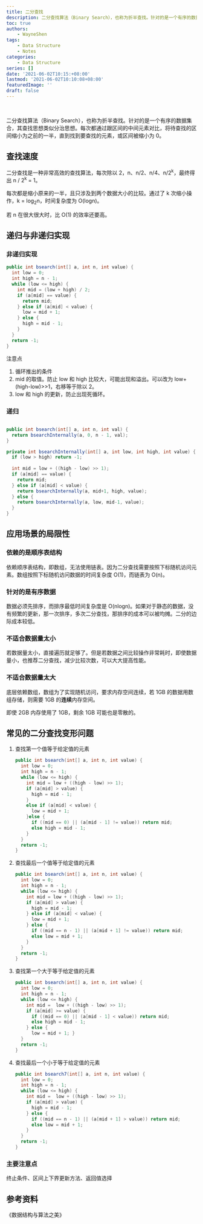 ```yaml
---
title: 二分查找
description: 二分查找算法（Binary Search），也称为折半查找。针对的是一个有序的数据集合，其查找思想类似分治思想。每次都通过跟区间的中间元素对比，将待查找的区间缩小为之前的一半，直到找到要查找的元素，或区间被缩小为 0。
toc: true
authors: 
    - WayneShen
tags: 
    - Data Structure
    - Notes
categories: 
    - Data Structure
series: []
date: '2021-06-02T10:15:+08:00'
lastmod: '2021-06-02T10:10:08+08:00'
featuredImage: ''
draft: false
---
```


</br>

二分查找算法（Binary Search），也称为折半查找。针对的是一个有序的数据集合，其查找思想类似分治思想。每次都通过跟区间的中间元素对比，将待查找的区间缩小为之前的一半，直到找到要查找的元素，或区间被缩小为 0。

<!--more-->

## 查找速度

二分查找是一种非常高效的查找算法，每次除以 2，n、n/2、n/4、n/2<sup>k</sup>，最终得出 n / 2<sup>k</sup> = 1。

每次都是缩小原来的一半，且只涉及到两个数据大小的比较。通过了 k 次缩小操作，k = log<sub>2</sub>n，时间复杂度为 O(logn)。

若 n 在很大很大时，比 O(1) 的效率还要高。

## 递归与非递归实现

### 非递归实现

```java
public int bsearch(int[] a, int n, int value) {
  int low = 0;
  int high = n - 1;
  while (low <= high) {
    int mid = (low + high) / 2;
    if (a[mid] == value) {
      return mid;
    } else if (a[mid] < value) {
      low = mid + 1;
    } else {
      high = mid - 1;
    }
  }
  return -1;
}
```

注意点

1. 循环推出的条件
2. mid 的取值。防止 low 和 high 比较大，可能出现和溢出。可以改为 low+(high-low)>>1，右移等于除以 2。
3. low 和 high 的更新，防止出现死循环。

### 递归

```java

public int bsearch(int[] a, int n, int val) { 
  return bsearchInternally(a, 0, n - 1, val);
}

private int bsearchInternally(int[] a, int low, int high, int value) {
  if (low > high) return -1;
  
  int mid = low + ((high - low) >> 1);
  if (a[mid] == value) {
    return mid;
  } else if (a[mid] < value) {
    return bsearchInternally(a, mid+1, high, value);
  } else {
    return bsearchInternally(a, low, mid-1, value);
  }
}

```

## 应用场景的局限性

### 依赖的是顺序表结构

依赖顺序表结构，即数组，无法使用链表。因为二分查找需要按照下标随机访问元素。数组按照下标随机访问数据的时间复杂度 O(1)，而链表为 O(n)。

### 针对的是有序数据

数据必须先排序，而排序最低时间复杂度是 O(nlogn)。如果对于静态的数据，没有频繁的更新，那一次排序，多次二分查找，那排序的成本可以被均摊。二分的边际成本较低。

### 不适合数据量太小

若数据量太小，直接遍历就足够了。但是若数据之间比较操作非常耗时，即使数据量小，也推荐二分查找，减少比较次数，可以大大提高性能。

### 不适合数据量太大

底层依赖数组，数组为了实现随机访问，要求内存空间连续，若 1GB 的数据用数组存储，则需要 1GB 的**连续**内存空间。

即使 2GB 内存使用了 1GB，剩余 1GB 可能也是零散的。

## 常见的二分查找变形问题

1. 查找第一个值等于给定值的元素

   ```java
   public int bsearch(int[] a, int n, int value) {
     int low = 0;
     int high = n - 1;
     while (low <= high) {
       int mid = low + ((high - low) >> 1);
       if (a[mid] > value) {
         high = mid - 1;
       } 
       else if (a[mid] < value) {
         low = mid + 1;
       }else {
         if ((mid == 0) || (a[mid - 1] != value)) return mid;
         else high = mid - 1;
       }
     }
     return -1;
   }
   ```

2. 查找最后一个值等于给定值的元素

   ```java
   public int bsearch(int[] a, int n, int value) {
     int low = 0;
     int high = n - 1;
     while (low <= high) {
       int mid = low + ((high - low) >> 1);
       if (a[mid] > value) {
         high = mid - 1;
       } else if (a[mid] < value) {
         low = mid + 1;
       } else {
         if ((mid == n - 1) || (a[mid + 1] != value)) return mid;
         else low = mid + 1;
       } 
     }
     return -1;
   }
   ```

3. 查找第一个大于等于给定值的元素

   ```java
   public int bsearch(int[] a, int n, int value) {
     int low = 0;
     int high = n - 1;
     while (low <= high) {
       int mid =  low + ((high - low) >> 1);
       if (a[mid] >= value) {
         if ((mid == 0) || (a[mid - 1] < value)) return mid;
         else high = mid - 1;
       } else {
         low = mid + 1; }
     }
     return -1; 
   }
   ```

4. 查找最后一个小于等于给定值的元素

   ```java
   public int bsearch7(int[] a, int n, int value) {
     int low = 0;
     int high = n - 1;
     while (low <= high) {
       int mid =  low + ((high - low) >> 1);
       if (a[mid] > value) {
         high = mid - 1;
       } else {
         if ((mid == n - 1) || (a[mid + 1] > value)) return mid;
         else low = mid + 1;
       }
     }
     return -1; 
   }
   ```

   

### 主要注意点

终止条件、区间上下界更新方法、返回值选择

## 参考资料

《数据结构与算法之美》
